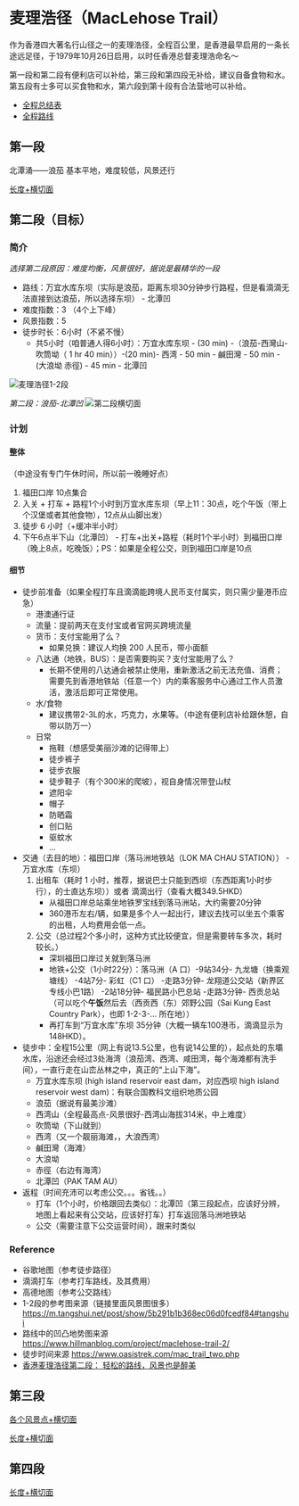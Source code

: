 # 麦理浩径（MacLehose Trail）
作为香港四大著名行山径之一的麦理浩径，全程百公里，是香港最早启用的一条长途远足径，于1979年10月26日启用，以时任香港总督麦理浩命名～

第一段和第二段有便利店可以补给，第三段和第四段无补给，建议自备食物和水。第五段有士多可以买食物和水，第六段到第十段有合法营地可以补给。

* [全程总结表](https://pic3.zhimg.com/80/v2-c4a64739c939ca290110e7714632692e_1440w.webp)
* [全程路线](https://pgw.udn.com.tw/gw/photo.php?u=https://uc.udn.com.tw/photo/2020/05/18/draft/7895242.jpg&x=0&y=0&sw=0&sh=0&w=1050&h=800&exp=3600)

## 第一段
北潭涌——浪茄
基本平地，难度较低，风景还行

[长度+横切面](https://www.timhiking.com/event/20190613/pimg/altitude.jpg)

## 第二段（目标）
### 简介
*选择第二段原因：难度均衡，风景很好，据说是最精华的一段*
* 路线：万宜水库东坝（实际是浪茄，距离东坝30分钟步行路程，但是看滴滴无法直接到达浪茄，所以选择东坝） - 北潭凹
* 难度指数：3 （4个上下峰）
* 风景指数：5
* 徒步时长：6小时（不紧不慢）
    * 共5小时（咱普通人得6小时）：万宜水库东坝 - (30 min) -（浪茄-西灣山-吹筒坳（ 1 hr 40 min））-(20 min)- 西湾 - 50 min - 鹹田灣 - 50 min - (大浪坳 赤徑) - 45 min - 北潭凹


![麦理浩径1-2段](https://imgssl.tangshui.net/FlHV405ZaV9mCPWTEu71Fby39p0x?imageView2/2/w/800/interlace/1%7Cwatermark/3/text/57OW5rC0IEDwn42BIEJSRUUg8J-QjQ==/font/5b6u6L2v6ZuF6buR/fontsize/600/fill/d2hpdGU=/dissolve/30/gravity/SouthEast/dx/25/dy/20)

*第二段：浪茄-北潭凹*
![第二段横切面](https://timhiking.com/event/20190614/pimg/altitude.jpg)


### 计划
#### 整体
（中途没有专门午休时间，所以前一晚睡好点）
1. 福田口岸 10点集合 
2. 入关 + 打车 + 路程1个小时到万宜水库东坝（早上11：30点，吃个午饭（带上个汉堡或者其他食物），12点从山脚出发） 
3. 徒步 6 小时（+缓冲半小时）
4. 下午6点半下山（北潭凹） - 打车+出关+路程（耗时1个半小时）到福田口岸（晚上8点，吃晚饭）；PS：如果是全程公交，则到福田口岸是10点

#### 细节
* 徒步前准备（如果全程打车且滴滴能跨境人民币支付属实，则只需少量港币应急）
    * 港澳通行证
    * 流量：提前两天在支付宝或者官网买跨境流量
    * 货币：支付宝能用了么？
        * 如果兑换：建议人均换 200 人民币，带小面额
    * 八达通（地铁，BUS）：是否需要购买？支付宝能用了么？
        * 长期不使用的八达通会被禁止使用，重新激活之前无法充值、消费；需要先到香港地铁站（任意一个）内的乘客服务中心通过工作人员激活，激活后即可正常使用。
    * 水/食物
        * 建议携带2-3L的水，巧克力，水果等。（中途有便利店补给跟休憩，自带以防万一）
    * 日常
        * 拖鞋（想感受美丽沙滩的记得带上）
        * 徒步裤子
        * 徒步衣服
        * 徒步鞋子（有个300米的爬坡），视自身情况带登山杖
        * 遮阳伞
        * 帽子
        * 防晒霜
        * 创口贴
        * 驱蚊水
        * ...
* 交通（去目的地）：福田口岸（落马洲地铁站（LOK MA CHAU STATION）） - 万宜水库（东坝）
    1. 出租车（耗时 1 小时，推荐，据说巴士只能到西坝（东西距离1小时步行），的士直达东坝））或者 滴滴出行（查看大概349.5HKD）
        * 从福田口岸总站乘坐地铁罗宝线到落马洲站，大约需要20分钟
        * 360港币左右/辆，如果是多个人一起出行，建议去找可以坐五个乘客的出租，人均费用会低一点。
    2. 公交（总过程2个多小时，这种方式比较便宜，但是需要转车多次，耗时较长。）
        * 深圳福田口岸过关就到落马洲
        * 地铁+公交（1小时22分）：落马洲（A 口）-9站34分- 九龙塘（换乘观塘线） -4站7分- 彩虹（C1 口） -走路3分钟- 龙翔道公交站（新界区专线小巴1路） -2站18分钟- 福民路小巴总站 -走路3分钟- 西贡总站（可以吃个**午饭**然后去（西贡西（东）郊野公园（Sai Kung East Country Park），也即 1-2-3-... 所在地））
        * 再打车到“万宜水库”东坝 35分钟（大概一辆车100港币，滴滴显示为 148HKD）。
* 徒步中：全程15公里（网上有说13.5公里，也有说14公里的），起点处的东壩水库，沿途还会经过3处海湾（浪茄湾、西湾、咸田湾，每个海滩都有洗手间），一直行走在山峦丛林之中，真正的“上山下海”。 
    * 万宜水库东坝 (high island reservoir east dam，对应西坝 high island reservoir west dam)：有联合国教科文组织地质公园
    * 浪茄（据说有最美沙滩）
    * 西湾山（全程最高点-风景很好-西湾山海拔314米，中上难度）
    * 吹筒坳（下山就到） 
    * 西湾（又一个靓丽海滩，，大浪西湾） 
    * 鹹田灣（海滩）
    * 大浪坳
    * 赤徑（右边有海湾）
    * 北潭凹（PAK TAM AU）
* 返程（时间充沛可以考虑公交。。。省钱。。）
    * 打车（1个小时，价格跟回去类似）：北潭凹（第三段起点，应该好分辨，地图上看起来有公交站，应该好打车）打车返回落马洲地铁站
    * 公交（需要注意下公交运营时间），跟来时类似

### Reference
* 谷歌地图（参考徒步路径）
* 滴滴打车（参考打车路线，及其费用）
* 高德地图（参考公交路线）
* 1-2段的参考图来源（链接里面风景图很多） https://m.tangshui.net/post/show/5b291b1b368ec06d0fcedf84#tangshui
* 路线中的凹凸地势图来源 https://www.hillmanblog.com/project/maclehose-trail-2/
* 徒步时间来源 https://www.oasistrek.com/mac_trail_two.php
* [香港麦理浩径第二段： 轻松的路线，风景也是醉美](https://www.2bulu.com/community/gotohuatinfo.htm?id=3VF9mVX7f2YI7pHkvxID%2Bw%3D%3D&type=)

## 第三段

[各个风景点+横切面](https://hikingwindfire.files.wordpress.com/2015/06/e9baa53e9ab98e5baa6.jpg?w=768%20768w)

[长度+横切面](https://timhiking.com/event/20180609/pimg/altitude.jpg)

## 第四段
[长度+横切面](https://timhiking.com/event/20180406/pimg/altitude.jpg)